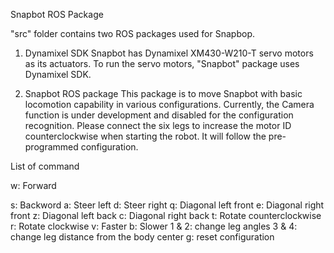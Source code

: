 Snapbot ROS Package

"src" folder contains two ROS packages used for Snapbop.

1. Dynamixel SDK 
 Snapbot has Dynamixel XM430-W210-T servo motors as its actuators. To run the servo motors, "Snapbot" package uses Dynamixel SDK. 
 
2. Snapbot ROS package
 This package is to move Snapbot with basic locomotion capability in various configurations. Currently, the Camera function is under development and disabled for the configuration recognition. Please connect the six legs to increase the motor ID counterclockwise when starting the robot. It will follow the pre-programmed configuration.
 
 List of command
 
 w: Forward 
 
 s: Backword 
 a: Steer left
 d: Steer right
 q: Diagonal left front
 e: Diagonal right front
 z: Diagonal left back
 c: Diagonal right back
 t: Rotate counterclockwise
 r: Rotate clockwise
 v: Faster
 b: Slower
 1 & 2: change leg angles 
 3 & 4: change leg distance from the body center
 g: reset configuration
 
